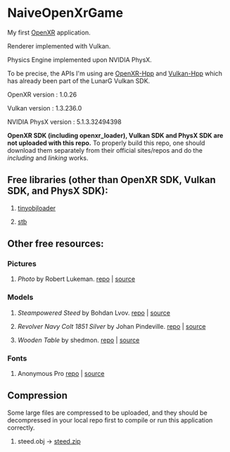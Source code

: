 # NaiveOpenXrGame

My first [OpenXR](https://github.com/KhronosGroup/OpenXR-SDK/) application.

Renderer implemented with Vulkan.

Physics Engine implemented upon NVIDIA PhysX.

To be precise, the APIs I'm using are [OpenXR-Hpp](https://github.com/KhronosGroup/OpenXR-Hpp) and [Vulkan-Hpp](https://github.com/KhronosGroup/Vulkan-Hpp) which has already been part of the LunarG Vulkan SDK.

OpenXR version : 1.0.26

Vulkan version : 1.3.236.0

NVIDIA PhysX version : 5.1.3.32494398

**OpenXR SDK (including openxr_loader), Vulkan SDK and PhysX SDK are not uploaded with this repo.** To properly build this repo, one should download them separately from their official sites/repos and do the *including* and *linking* works.

## Free libraries (other than OpenXR SDK, Vulkan SDK, and PhysX SDK):

1. [tinyobjloader](https://github.com/tinyobjloader/tinyobjloader)

2. [stb](https://github.com/nothings/stb)

## Other free resources:

### Pictures

1. *Photo* by Robert Lukeman. 
[repo](NaiveOpenXrGame/textures/robert-lukeman-PH0HYjsf2n8-unsplash.jpg) |
[source](https://unsplash.com/photos/PH0HYjsf2n8)

### Models

1. *Steampowered Steed* by Bohdan Lvov. 
[repo](NaiveOpenXrGame/models/steed) |
[source](https://sketchfab.com/3d-models/steampowered-steed-95537929b1c04dc5a3d0b8fdc5310ee1)

2. *Revolver Navy Colt 1851 Silver* by Johan Pindeville. 
[repo](NaiveOpenXrGame/models/revolver) | 
[source](https://sketchfab.com/3d-models/revolver-navy-colt-1851-silver-c254bb8ee01a4d9db9e6bbdc652d6c11)

3. *Wooden Table* by shedmon.
[repo](NaiveOpenXrGame/models/wooden_table) | 
[source](https://sketchfab.com/3d-models/wooden-table-acd1cef307b94803846d624b251a4e63)

### Fonts

1. Anonymous Pro
[repo](NaiveOpenXrGame/fonts/Anonymous_Pro.ttf) | 
[source](https://www.marksimonson.com/fonts/view/anonymous-pro)

## Compression

Some large files are compressed to be uploaded, and they should be decompressed in your local repo first to compile or run this application correctly.

1. steed.obj -> [steed.zip](NaiveOpenXrGame/models/steed/steed.zip)
